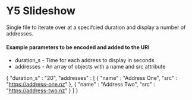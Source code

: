 # Y5 Slideshow

Single file to iterate over at a specifcied duration and display a number of addresses.

#### Example parameters to be encoded and added to the URI

* duration_s - Time for each address to display in seconds
* addresses - An array of objects with a name and src attribute

{
  "duration_s" : "20",
  "addresses" : [
    { "name" : "Address One", "src" : "https://address-one.nz" },
    { "name" : "Address Two", "src" : "https://address-two.nz" }
  ]
}